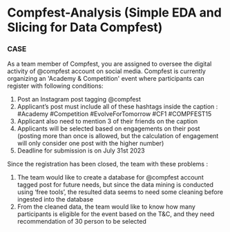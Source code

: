 # Compfest-Analysis (Simple EDA and Slicing for Data Compfest)

### CASE
As a team member of Compfest, you are assigned to oversee the digital activity of @compfest account on social media. Compfest is currently organizing an 'Academy & Competition' event where participants can register with following conditions: 
1. Post an Instagram post tagging @compfest
2. Applicant’s post must include all of these hashtags inside the caption : 
   #Academy #Competition #EvolveForTomorrow #CF1 #COMPFEST15
3. Applicant also need to mention 3 of their friends on the caption
4. Applicants will be selected based on engagements on their post 
   (posting more than once is allowed, but the calculation of engagement will only consider one post with the higher number)
5. Deadline for submission is on July 31st 2023 

Since the registration has been closed, the team with these problems :
1. The team would like to create a database for @compfest account tagged post for future needs, but since the data mining is conducted using ‘free tools’, the resulted data seems to need some cleaning before ingested into the database
2. From the cleaned data, the team would like to know how many participants is eligible for the event based on the T&C, and they need recommendation of 30 person to be selected
